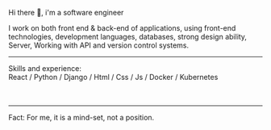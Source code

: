 Hi there 👋, i'm a software engineer

I work on both front end & back-end of applications, using front-end technologies, development languages, databases, strong design ability, Server, Working with API and version control systems.
<hr class="dotted">
Skills and experience: <br>
React / Python / Django / Html / Css / Js / Docker / Kubernetes
<br>
<br>
<br>
<hr class="dotted">

Fact: For me, it is a mind-set, not a position.






 

 

